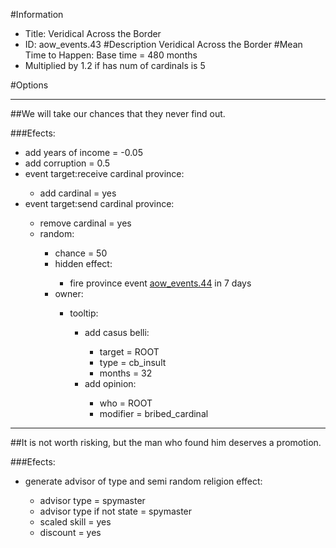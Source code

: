 #Information
 - Title: Veridical Across the Border
 - ID: aow_events.43
#Description
Veridical Across the Border
#Mean Time to Happen:
Base time = 480 months
 - Multiplied by 1.2 if has num of cardinals is 5

#Options

___
##We will take our chances that they never find out.

###Efects:<ul><li>add years of income = -0.05</li><li>add corruption = 0.5</li><li>event target:receive cardinal province:</li><ul><li>add cardinal = yes</li></ul><li>event target:send cardinal province:</li><ul><li>remove cardinal = yes</li><li>random:</li><ul><li>chance = 50</li><li>hidden effect:</li><ul><li>fire province event [aow_events.44](aow_events.44_slug) in 7 days</li></ul><li>owner:</li><ul><li>tooltip:</li><ul><li>add casus belli:</li><ul><li>target = ROOT</li><li>type = cb_insult</li><li>months = 32</li></ul><li>add opinion:</li><ul><li>who = ROOT</li><li>modifier = bribed_cardinal</li></ul></ul></ul></ul></ul></ul>

___
##It is not worth risking, but the man who found him deserves a promotion.

###Efects:<ul><li>generate advisor of type and semi random religion effect:</li><ul><li>advisor type = spymaster</li><li>advisor type if not state = spymaster</li><li>scaled skill = yes</li><li>discount = yes</li></ul></ul>
